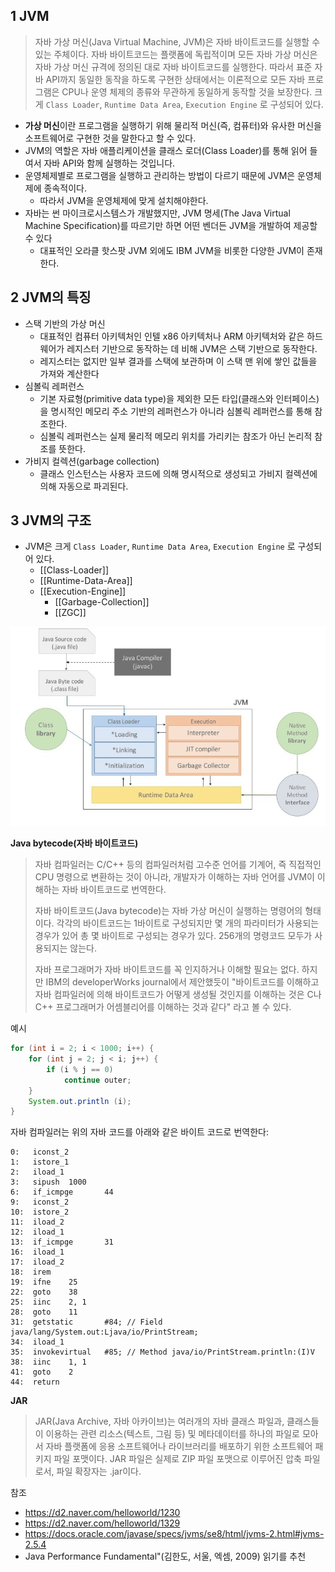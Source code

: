 ## 1 JVM

> 자바 가상 머신(Java Virtual Machine, JVM)은 자바 바이트코드를 실행할 수 있는 주체이다. 자바 바이트코드는 플랫폼에 독립적이며 모든 자바 가상 머신은 자바 가상 머신 규격에 정의된 대로 자바 바이트코드를 실행한다. 따라서 표준 자바 API까지 동일한 동작을 하도록 구현한 상태에서는 이론적으로 모든 자바 프로그램은 CPU나 운영 체제의 종류와 무관하게 동일하게 동작할 것을 보장한다. 크게 `Class Loader`,  `Runtime Data Area`, `Execution Engine` 로 구성되어 있다.

* **가상 머신**이란 프로그램을 실행하기 위해 물리적 머신(즉, 컴퓨터)와 유사한 머신을 소프트웨어로 구현한 것을 말한다고 할 수 있다.
* JVM의 역할은 자바 애플리케이션을 클래스 로더(Class Loader)를 통해 읽어 들여서 자바 API와 함께 실행하는 것입니다.
* 운영체제별로 프로그램을 실행하고 관리하는 방법이 다르기 때문에 JVM은 운영체제에 종속적이다.
	* 따라서 JVM을  운영체제에 맞게 설치해야한다.
* 자바는 썬 마이크로시스템스가 개발했지만, JVM 명세(The Java Virtual Machine Specification)를 따르기만 하면 어떤 벤더든 JVM을 개발하여 제공할 수 있다
	* 대표적인 오라클 핫스팟 JVM 외에도 IBM JVM을 비롯한 다양한 JVM이 존재한다.



## 2 JVM의 특징

* 스택 기반의 가상 머신
	* 대표적인 컴퓨터 아키텍처인 인텔 x86 아키텍처나 ARM 아키텍처와 같은 하드웨어가 레지스터 기반으로 동작하는 데 비해 JVM은 스택 기반으로 동작한다.
	* 레지스터는 없지만 일부 결과를 스택에 보관하며 이 스택 맨 위에 쌓인 값들을 가져와 계산한다
* 심볼릭 레퍼런스
	* 기본 자료형(primitive data type)을 제외한 모든 타입(클래스와 인터페이스)을 명시적인 메모리 주소 기반의 레퍼런스가 아니라 심볼릭 레퍼런스를 통해 참조한다.
	* 심볼릭 레퍼런스는 실제 물리적 메모리 위치를 가리키는 참조가 아닌 논리적 참조를 뜻한다.
* 가비지 컬렉션(garbage collection)
	* 클래스 인스턴스는 사용자 코드에 의해 명시적으로 생성되고 가비지 컬렉션에 의해 자동으로 파괴된다.



## 3 JVM의 구조

* JVM은 크게 `Class Loader`,  `Runtime Data Area`, `Execution Engine` 로 구성되어 있다.
	* [[Class-Loader]]
	* [[Runtime-Data-Area]]
	* [[Execution-Engine]]
		* [[Garbage-Collection]]
		* [[ZGC]]


![jvm](./images/jvm.png)



**Java bytecode(자바 바이트코드)**

> 자바 컴파일러는 C/C++ 등의 컴파일러처럼 고수준 언어를 기계어, 즉 직접적인 CPU 명령으로 변환하는 것이 아니라, 개발자가 이해하는 자바 언어를 JVM이 이해하는 자바 바이트코드로 번역한다.
>
> 자바 바이트코드(Java bytecode)는 자바 가상 머신이 실행하는 명령어의 형태이다. 각각의 바이트코드는 1바이트로 구성되지만 몇 개의 파라미터가 사용되는 경우가 있어 총 몇 바이트로 구성되는 경우가 있다. 256개의 명령코드 모두가 사용되지는 않는다.
>
> 자바 프로그래머가 자바 바이트코드를 꼭 인지하거나 이해할 필요는 없다. 하지만 IBM의 developerWorks journal에서 제안했듯이 "바이트코드를 이해하고 자바 컴파일러에 의해 바이트코드가 어떻게 생성될 것인지를 이해하는 것은 C나 C++ 프로그래머가 어셈블리어를 이해하는 것과 같다" 라고 볼 수 있다.

예시

```java
for (int i = 2; i < 1000; i++) {
    for (int j = 2; j < i; j++) {
        if (i % j == 0)
            continue outer;
    }
    System.out.println (i);
}
```

자바 컴파일러는 위의 자바 코드를 아래와 같은 바이트 코드로 번역한다:

```
0:   iconst_2
1:   istore_1
2:   iload_1
3:   sipush  1000
6:   if_icmpge       44
9:   iconst_2
10:  istore_2
11:  iload_2
12:  iload_1
13:  if_icmpge       31
16:  iload_1
17:  iload_2
18:  irem
19:  ifne    25
22:  goto    38
25:  iinc    2, 1
28:  goto    11
31:  getstatic       #84; // Field java/lang/System.out:Ljava/io/PrintStream;
34:  iload_1
35:  invokevirtual   #85; // Method java/io/PrintStream.println:(I)V
38:  iinc    1, 1
41:  goto    2
44:  return
```



**JAR**

> JAR(Java Archive, 자바 아카이브)는 여러개의 자바 클래스 파일과, 클래스들이 이용하는 관련 리소스(텍스트, 그림 등) 및 메타데이터를 하나의 파일로 모아서 자바 플랫폼에 응용 소프트웨어나 라이브러리를 배포하기 위한 소프트웨어 패키지 파일 포맷이다. JAR 파일은 실제로 ZIP 파일 포맷으로 이루어진 압축 파일로서, 파일 확장자는 .jar이다. 



참조

* https://d2.naver.com/helloworld/1230
* https://d2.naver.com/helloworld/1329
* https://docs.oracle.com/javase/specs/jvms/se8/html/jvms-2.html#jvms-2.5.4
* Java Performance Fundamental"(김한도, 서울, 엑셈, 2009) 읽기를 추천